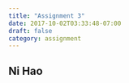 ```yaml
---
title: "Assignment 3"
date: 2017-10-02T03:33:48-07:00
draft: false
category: assignment
---
```


## Ni Hao



